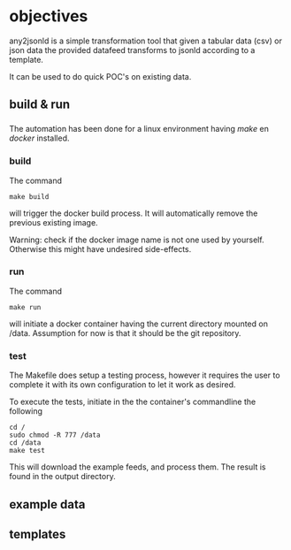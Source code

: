 # objectives

any2jsonld is a simple transformation tool that given a tabular data (csv) or json data the provided datafeed transforms to jsonld according to a template.

It can be used to do quick POC's on existing data. 


## build & run
###
The automation has been done for a linux environment having _make_ en _docker_ installed.

### build
The command 
```
make build
```
will trigger the docker build process. It will automatically remove the previous existing image. 

Warning: check if the docker image name is not one used by yourself. Otherwise this might have undesired side-effects.

### run
The command 
```
make run
```
will initiate a docker container having the current directory mounted on /data.
Assumption for now is that it should be the git repository.

### test
The Makefile does setup a testing process, however it requires the user to complete it with its own configuration to let 
it work as desired.


To execute the tests, initiate in the the container's commandline the following
```
cd /
sudo chmod -R 777 /data
cd /data
make test
```

This will download the example feeds, and process them. The result is found in the output directory.



## example data

## templates




